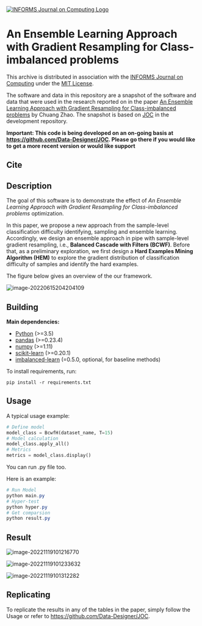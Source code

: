 [![INFORMS Journal on Computing Logo](https://INFORMSJoC.github.io/logos/INFORMS_Journal_on_Computing_Header.jpg)](https://pubsonline.informs.org/journal/ijoc)

# An Ensemble Learning Approach with Gradient Resampling for Class-imbalanced problems

This archive is distributed in association with the [INFORMS Journal on
Computing](https://pubsonline.informs.org/journal/ijoc) under the [MIT License](LICENSE).

The software and data in this repository are a snapshot of the software and data
that were used in the research reported on in the paper 
[An Ensemble Learning Approach with Gradient Resampling for Class-imbalanced problems]() by Chuang Zhao. 
The snapshot is based on 
[JOC](https://github.com/Data-Designer/JOC) 
in the development repository. 

**Important: This code is being developed on an on-going basis at 
https://github.com/Data-Designer/JOC. Please go there if you would like to
get a more recent version or would like support**

## Cite



## Description

The goal of this software is to demonstrate the effect of *An Ensemble Learning Approach with Gradient Resampling for Class-imbalanced problems* optimization.

In this paper, we propose a new approach from the sample-level classification difficulty identifying, sampling and ensemble learning. Accordingly, we design an ensemble approach in pipe with sample-level gradient resampling,  i.e., **Balanced Cascade with Filters (BCWF)**. Before that, as a preliminary exploration, we first design a **Hard Examples Mining Algorithm (HEM)** to explore the gradient distribution of classification difficulty of samples and identify the hard examples.

The figure below gives an overview of the our framework. 

![image-20220615204204109](https://s2.loli.net/2022/06/15/iFbzAw1R5ZWceJs.png)

## Building

**Main dependencies:**

- [Python](https://www.python.org/) (>=3.5)
- [pandas](https://pandas.pydata.org/) (>=0.23.4)
- [numpy](https://numpy.org/) (>=1.11)
- [scikit-learn](https://scikit-learn.org/stable/) (>=0.20.1)
- [imbalanced-learn](https://imbalanced-learn.readthedocs.io/en/stable/index.html) (=0.5.0, optional, for baseline methods)

To install requirements, run:

```Shell
pip install -r requirements.txt
```

## Usage

A typical usage example:

```python
# Define model
model_class = BcwfH(dataset_name, T=15) 
# Model calculation
model_class.apply_all()
# Metrics
metrics = model_class.display()
```

You can run .py file too.

Here is an example:

```powershell
# Run Model
python main.py
# Hyper-test
python hyper.py
# Get comparsion
python result.py
```

## Result

![image-20221119101216770](https://s2.loli.net/2022/11/19/wtGTrxNMOqlRKEz.png)

![image-20221119101233632](https://s2.loli.net/2022/11/19/ldLYe9prM7sykaU.png)

![image-20221119101312282](https://s2.loli.net/2022/11/19/6pPxnDjbAkw5EmL.png)

## Replicating

To replicate the results in any of the tables in the paper, simply follow the Usage or refer to https://github.com/Data-Designer/JOC.